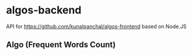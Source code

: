 # algos-backend
API for https://github.com/kunalpanchal/algos-frontend based on Node.JS

## Algo (Frequent Words Count)
